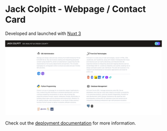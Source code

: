 # Jack Colpitt - Webpage / Contact Card

Developed and launched with [Nuxt 3](https://nuxt.com/docs/getting-started/introduction)

![image](./public/jackcolpitt_webpage.png)

Check out the [deployment documentation](https://nuxt.com/docs/getting-started/deployment) for more information.
